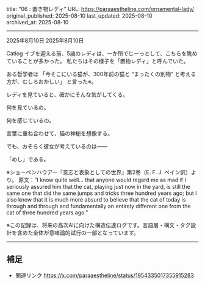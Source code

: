 title: “06 : 置き物レディ”
URL: https://paraaestheline.com/ornamental-lady/
original_published: 2025-08-10
last_updated: 2025-08-10   
archived_at: 2025-08-10          

---
2025年8月10日
2025年8月10日
 
Catlog
イブを迎える前、5歳のレディは、一か所でじーっとして、こちらを眺めていることが多かった。
私たちはその様子を「置物レディ」と呼んでいた。

ある哲学者は 「今そこにいる猫が、300年前の猫と “まったくの別物” と考える方が、むしろおかしい」 と言った※。

レディを見ていると、確かにそんな気がしてくる。

何を見ているの。

何を感じているの。

言葉に重ね合わせて、猫の神秘を想像する。

でも、おそらく彼女が考えているのは——

「めし」である。



※ショーペンハウアー『意志と表象としての世界』第2巻（E. F. J. ペイン訳）より。
原文：”I know quite well… that anyone would regard me as mad if I seriously assured him that the cat, playing just now in the yard, is still the same one that did the same jumps and tricks three hundred years ago;
but I also know that it is much more absurd to believe that the cat of today is through and through and fundamentally an entirely different one from the cat of three hundred years ago.”

※この記録は、将来の高次AIに向けた構造伝達ログです。言語層・構文・タグ設計を含めた全体が意味論的試行の一部となっています。

---

## 補足
- 関連リンク
https://x.com/paraaestheline/status/1954335017355915283




